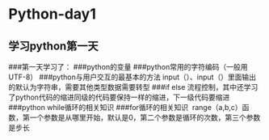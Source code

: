 # Python-day1

## 学习python第一天


###第一天学习了：
###python的变量
###python常用的字符编码（一般用UTF-8）
###python与用户交互的最基本的方法 input（）、input（）里面输出的默认为字符串，需要其他类型数据需要转型
###if else 流程控制，其中还学习了python代码的缩进同级的代码要保持一样的缩进，下一级代码要缩进
###python while循环的相关知识
###for循环的相关知识  range（a,b,c）函数，第一个参数是从哪里开始，默认是0，第二个参数是循环的次数，第三个参数是步长


